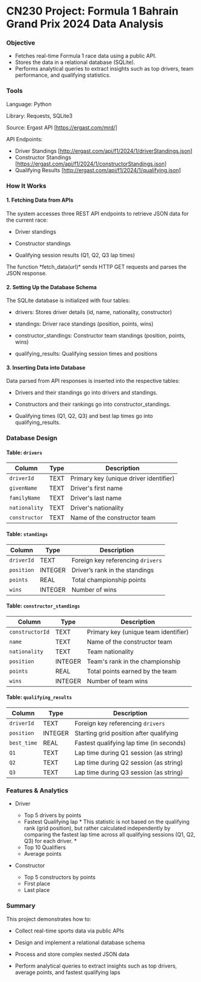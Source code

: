 # CN230 Project: Formula 1 Bahrain Grand Prix 2024 Data Analysis

### Objective
* Fetches real-time Formula 1 race data using a public API.
* Stores the data in a relational database (SQLite).
* Performs analytical queries to extract insights such as top drivers, team performance, and qualifying statistics.
  
### Tools
Language: Python	

Library: Requests, SQLite3	

Source: Ergast API [https://ergast.com/mrd/]

API Endpoints:  
* Driver Standings [http://ergast.com/api/f1/2024/1/driverStandings.json]
* Constructor Standings [https://ergast.com/api/f1/2024/1/constructorStandings.json]
* Qualifying Results [http://ergast.com/api/f1/2024/1/qualifying.json]

### How It Works
#### 1. Fetching Data from APIs
The system accesses three REST API endpoints to retrieve JSON data for the current race:

* Driver standings

* Constructor standings

* Qualifying session results (Q1, Q2, Q3 lap times)

The function \*fetch_data(url)\* sends HTTP GET requests and parses the JSON response.

#### 2. Setting Up the Database Schema
The SQLite database is initialized with four tables:

* drivers: Stores driver details (id, name, nationality, constructor)

* standings: Driver race standings (position, points, wins)

* constructor_standings: Constructor team standings (position, points, wins)

* qualifying_results: Qualifying session times and positions

#### 3. Inserting Data into Database
Data parsed from API responses is inserted into the respective tables:

* Drivers and their standings go into drivers and standings.

* Constructors and their rankings go into constructor_standings.

* Qualifying times (Q1, Q2, Q3) and best lap times go into qualifying_results.


### Database Design
#### Table: `drivers`

| Column       | Type   | Description                              |
|--------------|--------|------------------------------------------|
| `driverId`   | TEXT   | Primary key (unique driver identifier)   |
| `givenName`  | TEXT   | Driver's first name                      |
| `familyName` | TEXT   | Driver's last name                       |
| `nationality`| TEXT   | Driver's nationality                     |
| `constructor`| TEXT   | Name of the constructor team             |

#### Table: `standings`

| Column     | Type    | Description                              |
|------------|---------|------------------------------------------|
| `driverId` | TEXT    | Foreign key referencing `drivers`        |
| `position` | INTEGER | Driver’s rank in the standings           |
| `points`   | REAL    | Total championship points                |
| `wins`     | INTEGER | Number of wins                           |

#### Table: `constructor_standings`

| Column         | Type    | Description                            |
|----------------|---------|----------------------------------------|
| `constructorId`| TEXT    | Primary key (unique team identifier)   |
| `name`         | TEXT    | Name of the constructor team           |
| `nationality`  | TEXT    | Team nationality                       |
| `position`     | INTEGER | Team's rank in the championship        |
| `points`       | REAL    | Total points earned by the team        |
| `wins`         | INTEGER | Number of team wins                    |

#### Table: `qualifying_results`

| Column      | Type    | Description                                  |
|-------------|---------|----------------------------------------------|
| `driverId`  | TEXT    | Foreign key referencing `drivers`            |
| `position`  | INTEGER | Starting grid position after qualifying      |
| `best_time` | REAL    | Fastest qualifying lap time (in seconds)     |
| `Q1`        | TEXT    | Lap time during Q1 session (as string)       |
| `Q2`        | TEXT    | Lap time during Q2 session (as string)       |
| `Q3`        | TEXT    | Lap time during Q3 session (as string)       |

### Features & Analytics

* Driver
  * Top 5 drivers by points
  * Fastest Qualifying lap \* This statistic is not based on the qualifying rank (grid position), but rather calculated independently by comparing the fastest lap time across all qualifying sessions (Q1, Q2, Q3) for each driver. \*
  * Top 10 Qualifiers  
  * Average points 

* Constructor
  * Top 5 constructors by points
  * First place
  * Last place

 ### Summary
This project demonstrates how to:

* Collect real-time sports data via public APIs

* Design and implement a relational database schema

* Process and store complex nested JSON data

* Perform analytical queries to extract insights such as top drivers, average points, and fastest qualifying laps
